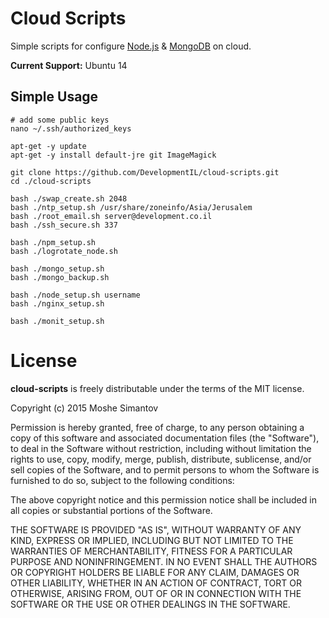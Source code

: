 # Cloud Scripts

Simple scripts for configure [Node.js](https://nodejs.org/) & [MongoDB](https://www.mongodb.com/)  on cloud.

**Current Support:** Ubuntu 14


## Simple Usage

```
# add some public keys
nano ~/.ssh/authorized_keys

apt-get -y update
apt-get -y install default-jre git ImageMagick

git clone https://github.com/DevelopmentIL/cloud-scripts.git
cd ./cloud-scripts

bash ./swap_create.sh 2048
bash ./ntp_setup.sh /usr/share/zoneinfo/Asia/Jerusalem
bash ./root_email.sh server@development.co.il
bash ./ssh_secure.sh 337

bash ./npm_setup.sh
bash ./logrotate_node.sh

bash ./mongo_setup.sh
bash ./mongo_backup.sh

bash ./node_setup.sh username
bash ./nginx_setup.sh

bash ./monit_setup.sh
```


License
=======

**cloud-scripts** is freely distributable under the terms of the MIT license.

Copyright (c) 2015 Moshe Simantov

Permission is hereby granted, free of charge, to any person obtaining a copy of this software and associated documentation
files (the "Software"), to deal in the Software without restriction, including without limitation the rights to use,
copy, modify, merge, publish, distribute, sublicense, and/or sell copies of the Software, and to permit persons to whom the Software is furnished to do so, subject to the following conditions:

The above copyright notice and this permission notice shall be included in all copies or substantial portions of the Software.

THE SOFTWARE IS PROVIDED "AS IS", WITHOUT WARRANTY OF ANY KIND, EXPRESS OR IMPLIED, INCLUDING BUT NOT LIMITED TO THE WARRANTIES OF MERCHANTABILITY, FITNESS FOR A PARTICULAR PURPOSE AND NONINFRINGEMENT. IN NO EVENT SHALL THE AUTHORS OR COPYRIGHT HOLDERS BE LIABLE FOR ANY CLAIM, DAMAGES OR OTHER LIABILITY, WHETHER IN AN ACTION OF CONTRACT, TORT OR OTHERWISE, ARISING FROM, OUT OF OR IN CONNECTION WITH THE SOFTWARE OR THE USE OR OTHER DEALINGS IN THE SOFTWARE.